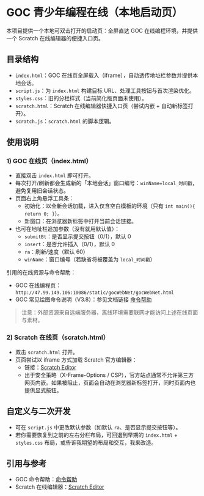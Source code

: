 # GOC 青少年编程在线（本地启动页）

本项目提供一个本地可双击打开的启动页：全屏直达 GOC 在线编程环境，并提供一个 Scratch 在线编辑器的便捷入口页。

## 目录结构

- `index.html`：GOC 在线页全屏载入（iframe），自动透传地址栏参数并提供本地会话。
- `script.js`：为 `index.html` 构建目标 URL、处理工具按钮与首次渲染优化。
- `styles.css`：旧的分栏样式（当前简化版页面未使用）。
- `scratch.html`：Scratch 在线编辑器快捷入口页（尝试内嵌 + 自动新标签打开）。
- `scratch.js`：`scratch.html` 的脚本逻辑。

## 使用说明

### 1) GOC 在线页（index.html）
- 直接双击 `index.html` 即可打开。
- 每次打开/刷新都会生成新的「本地会话」窗口编号：`winName=local_时间戳`，避免复用旧会话状态。
- 页面右上角悬浮工具条：
  - 初始化：以全新会话加载，进入仅含空白模板的环境（只有 `int main(){ return 0; }`）。
  - 新窗口：在浏览器新标签中打开当前会话链接。
- 也可在地址栏追加参数（没有就用默认值）：
  - `submitBt`：是否显示提交按钮（0/1），默认 0
  - `insert`：是否允许插入（0/1），默认 0
  - `ra`：刷新/速度（默认 60）
  - `winName`：窗口编号（若缺省将被覆盖为 `local_时间戳`）

引用的在线资源与命令帮助：
- GOC 在线编程页：`http://47.99.149.106:10086/static/gocWebNet/gocWebNet.html`
- GOC 常见绘图命令说明（V3.8）：参见文档链接 [命令帮助](http://47.99.149.106:10086/static/gocWebNet/help/gocComListHelp.htm)

> 注意：外部资源来自远端服务器，离线环境需要联网才能访问上述在线页面与素材。

### 2) Scratch 在线页（scratch.html）
- 双击 `scratch.html` 打开。
- 页面尝试以 iframe 方式加载 Scratch 官方编辑器：
  - 链接：[Scratch Editor](https://scratch.mit.edu/projects/editor/?tutorial=getStarted)
  - 出于安全策略（X-Frame-Options / CSP），官方站点通常不允许第三方网页内嵌。如果被阻止，页面会自动在浏览器新标签打开，同时页面内也提供显式按钮。

## 自定义与二次开发
- 可在 `script.js` 中更改默认参数（如默认 `ra`、是否显示提交按钮等）。
- 若你需要恢复到之前的左右分栏布局，可回退到早期的 `index.html` + `styles.css` 布局，或告诉我期望的布局和交互，我来改造。

## 引用与参考
- GOC 命令帮助：[命令帮助](http://47.99.149.106:10086/static/gocWebNet/help/gocComListHelp.htm)
- Scratch 在线编辑器：[Scratch Editor](https://scratch.mit.edu/projects/editor/?tutorial=getStarted)


